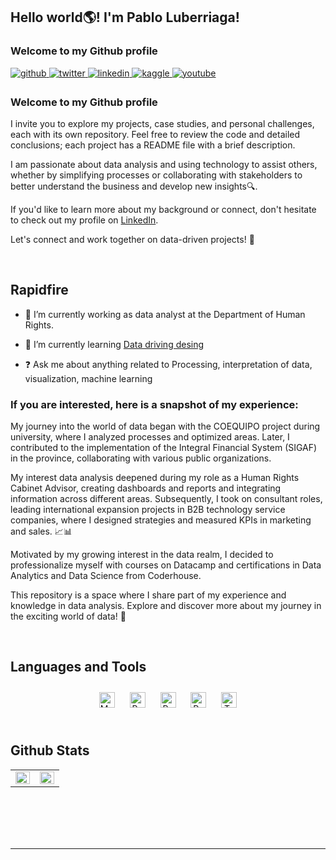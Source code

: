 ## Hello world🌎! I'm Pablo Luberriaga!  
  



### Welcome to my Github profile  
<a href="https://github.com/pablolube" target="_blank">
<img src=https://img.shields.io/badge/github-%2324292e.svg?&style=for-the-badge&logo=github&logoColor=white alt=github style="margin-bottom: 5px;" />
</a>
<a href="https://twitter.com/Lubepablo" target="_blank">
<img src=https://img.shields.io/badge/twitter-%2300acee.svg?&style=for-the-badge&logo=twitter&logoColor=white alt=twitter style="margin-bottom: 5px;" />
</a>
<a href="https://linkedin.com/in/pablolube" target="_blank">
<img src=https://img.shields.io/badge/linkedin-%231E77B5.svg?&style=for-the-badge&logo=linkedin&logoColor=white alt=linkedin style="margin-bottom: 5px;" />
</a>
<a href="https://www.kaggle.com/pablolube" target="_blank">
<img src=https://img.shields.io/badge/kaggle-%2344BAE8.svg?&style=for-the-badge&logo=kaggle&logoColor=white alt=kaggle style="margin-bottom: 5px;" />
</a>
<a href="https://www.youtube.com/user/pablolube" target="_blank">
<img src=https://img.shields.io/badge/youtube-%23EE4831.svg?&style=for-the-badge&logo=youtube&logoColor=white alt=youtube style="margin-bottom: 5px;" />
</a>  
  



### Welcome to my Github profile  
I invite you to explore my projects, case studies, and personal challenges, each with its own repository. Feel free to review the code and detailed conclusions; each project has a README file with a brief description.

I am passionate about data analysis and using technology to assist others, whether by simplifying processes or collaborating with stakeholders to better understand the business and develop new insights🔍.

If you'd like to learn more about my background or connect, don't hesitate to check out my profile on [LinkedIn](https://www.linkedin.com/in/pabloluberriaga/).

Let's connect and work together on data-driven projects! 🚀  
  

<br/>  


## Rapidfire  
- 🔭 I’m currently working as data analyst at the Department of Human Rights.  
  

- 🌱 I’m currently learning 
[Data driving desing](https://www.datacamp.com/portfolio/pablolube)  
  

- ❓ Ask me about anything related to Processing, interpretation of data, visualization, machine learning  
  



### If you are interested, here is a snapshot of my experience:
  

My journey into the world of data began with the COEQUIPO project during university, where I analyzed processes and optimized areas. Later, I contributed to the implementation of the Integral Financial System (SIGAF) in the province, collaborating with various public organizations.

My interest data analysis deepened during my role as a Human Rights Cabinet Advisor, creating dashboards and reports and integrating information across different areas. Subsequently, I took on consultant roles, leading international expansion projects in B2B technology service companies, where I designed strategies and measured KPIs in marketing and sales. 📈📊

Motivated by my growing interest in the data realm, I decided to professionalize myself with courses on Datacamp and certifications in Data Analytics and Data Science from Coderhouse.

This repository is a space where I share part of my experience and knowledge in data analysis. Explore and discover more about my journey in the exciting world of data! 🚀  
  

<br/>  


## Languages and Tools  
<div align="center">  
<a href="https://www.mysql.com/" target="_blank"><img style="margin: 10px" src="https://profilinator.rishav.dev/skills-assets/mysql-original-wordmark.svg" alt="MySQL" height="25" /></a>  
<a href="https://powerbi.microsoft.com/en-us/" target="_blank"><img style="margin: 10px" src="https://profilinator.rishav.dev/skills-assets/powerbi.png" alt="Power Bi" height="25" /></a>  
<a href="https://www.python.org/" target="_blank"><img style="margin: 10px" src="https://profilinator.rishav.dev/skills-assets/python-original.svg" alt="Python" height="25" /></a>  
<a href="https://www.postgresql.org/" target="_blank"><img style="margin: 10px" src="https://profilinator.rishav.dev/skills-assets/postgresql-original-wordmark.svg" alt="PostgreSQL" height="25" /></a>  
<a href="https://www.tableau.com/" target="_blank"><img style="margin: 10px" src="https://profilinator.rishav.dev/skills-assets/tableau.svg" alt="Tableau" height="25" /></a>  
</div>  

<br/>  


## Github Stats  
<table><tr><td valign="top" width="50%">

<img src="https://github-readme-stats.vercel.app/api?username=pablolube&show_icons=true&count_private=true&hide_border=true" align="left" style="width: 100%" />

</td><td valign="top" width="50%">

<img src="https://github-readme-stats.vercel.app/api/top-langs/?username=pablolube&hide_border=true&layout=compact" align="left" style="width: 100%" />

</td></tr></table>  

<br/>  

  

<br/>  

  

<br/>  


<br />

----
